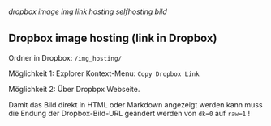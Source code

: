 ###### dropbox image img link hosting selfhosting bild

## Dropbox image hosting (link in Dropbox)

Ordner in Dropbox: `/img_hosting/`

Möglichkeit 1: Explorer Kontext-Menu: `Copy Dropbox Link`

Möglichkeit 2: Über Dropbpx Webseite.

Damit das Bild direkt in HTML oder Markdown angezeigt werden kann muss die Endung der Dropbox-Bild-URL geändert werden von `dk=0` auf `raw=1` !

